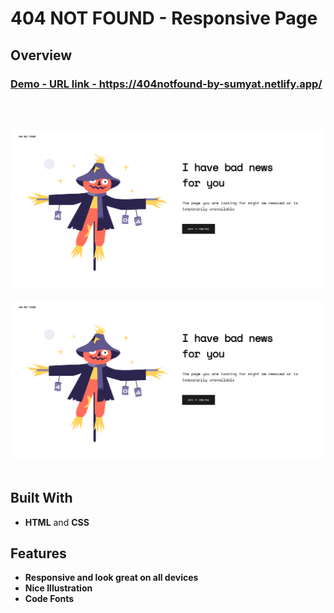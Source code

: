 # 404 NOT FOUND - Responsive Page

## Overview

  <h3>
    <a href="https://404notfound-by-sumyat.netlify.app/">
      Demo - URL link - https://404notfound-by-sumyat.netlify.app/
    </a>
  </h3>

<br/>
<br/>

![](Demo/large-screen.png)
<br/>
<br/>
![](Demo/large-screen.png)
<br/>
<br/>

## Built With

- **HTML** and **CSS**

## Features

- **Responsive and look great on all devices**
- **Nice Illustration**
- **Code Fonts**
